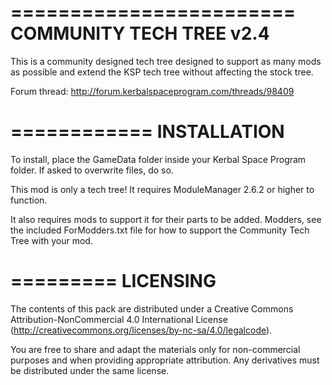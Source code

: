 ========================
COMMUNITY TECH TREE v2.4
========================

This is a community designed tech tree designed to support as many mods as possible and extend the KSP tech tree without affecting the stock tree.

Forum thread: http://forum.kerbalspaceprogram.com/threads/98409

============
INSTALLATION
============

To install, place the GameData folder inside your Kerbal Space Program folder. If asked to overwrite files, do so. 

This mod is only a tech tree! It requires ModuleManager 2.6.2 or higher to function.

It also requires mods to support it for their parts to be added. Modders, see the included ForModders.txt file for how to support the Community Tech Tree with your mod.

=========
LICENSING
=========

The contents of this pack are distributed under a Creative Commons Attribution-NonCommercial 4.0 International License (http://creativecommons.org/licenses/by-nc-sa/4.0/legalcode).

You are free to share and adapt the materials only for non-commercial purposes and when providing appropriate attribution. Any derivatives must be distributed under the same license. 
